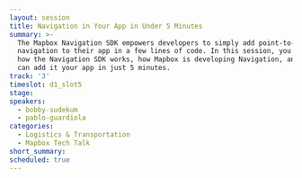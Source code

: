 ```yaml
---
layout: session
title: Navigation in Your App in Under 5 Minutes
summary: >-
  The Mapbox Navigation SDK empowers developers to simply add point-to-point
  navigation to their app in a few lines of code. In this session, you'll learn
  how the Navigation SDK works, how Mapbox is developing Navigation, and how you
  can add it your app in just 5 minutes.
track: '3'
timeslot: d1_slot5
stage:
speakers:
  - bobby-sudekum
  - pablo-guardiola
categories:
  - Logistics & Transportation
  - Mapbox Tech Talk
short_summary:
scheduled: true
---
```


